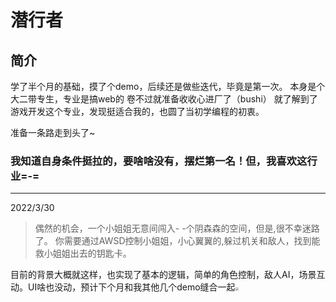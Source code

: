 # 潜行者
## 简介
学了半个月的基础，摸了个demo，后续还是做些迭代，毕竟是第一次。
本身是个大二带专生，专业是搞web的 卷不过就准备收收心进厂了（bushi）
就了解到了游戏开发这个专业，发现挺适合我的，也圆了当初学编程的初衷。

准备一条路走到头了~

### 我知道自身条件挺拉的，要啥啥没有，摆烂第一名！但，我喜欢这行业=-=

------

2022/3/30

> 偶然的机会，一个小姐姐无意间闯入- -个阴森森的空间，但是,很不幸迷路了。
> 你需要通过AWSD控制小姐姐，小心翼翼的,躲过机关和敌人，找到能救小姐姐出去的钥匙卡。

目前的背景大概就这样，也实现了基本的逻辑，简单的角色控制，敌人AI，场景互动。UI啥也没动，预计下个月和我其他几个demo缝合一起<img src="https://tenkinoko1.oss-cn-shenzhen.aliyuncs.com/❥の然.jpg" style="zoom:33%;" />

